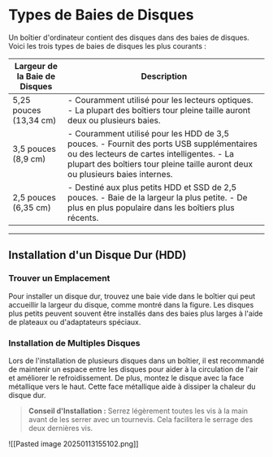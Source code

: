 # Types de Baies de Disques

Un boîtier d'ordinateur contient des disques dans des baies de disques. Voici les trois types de baies de disques les plus courants :

| Largeur de la Baie de Disques | Description |
|-------------------------------|-------------|
| 5,25 pouces (13,34 cm) | - Couramment utilisé pour les lecteurs optiques. - La plupart des boîtiers tour pleine taille auront deux ou plusieurs baies. |
| 3,5 pouces (8,9 cm) | - Couramment utilisé pour les HDD de 3,5 pouces. - Fournit des ports USB supplémentaires ou des lecteurs de cartes intelligentes. - La plupart des boîtiers tour pleine taille auront deux ou plusieurs baies internes. |
| 2,5 pouces (6,35 cm) | - Destiné aux plus petits HDD et SSD de 2,5 pouces. - Baie de la largeur la plus petite. - De plus en plus populaire dans les boîtiers plus récents. |

-----


## Installation d'un Disque Dur (HDD)

### Trouver un Emplacement

Pour installer un disque dur, trouvez une baie vide dans le boîtier qui peut accueillir la largeur du disque, comme montré dans la figure. Les disques plus petits peuvent souvent être installés dans des baies plus larges à l'aide de plateaux ou d'adaptateurs spéciaux.

### Installation de Multiples Disques

Lors de l'installation de plusieurs disques dans un boîtier, il est recommandé de maintenir un espace entre les disques pour aider à la circulation de l'air et améliorer le refroidissement. De plus, montez le disque avec la face métallique vers le haut. Cette face métallique aide à dissiper la chaleur du disque dur.

> **Conseil d'Installation :** Serrez légèrement toutes les vis à la main avant de les serrer avec un tournevis. Cela facilitera le serrage des deux dernières vis.

![[Pasted image 20250113155102.png]]
